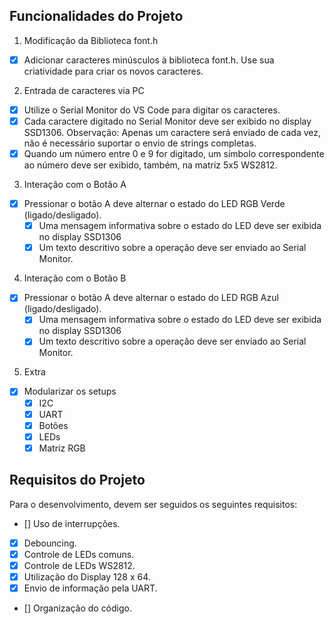## Funcionalidades do Projeto

1. Modificação da Biblioteca font.h
- [x] Adicionar caracteres minúsculos à biblioteca font.h. Use sua criatividade para criar os novos caracteres.

2. Entrada de caracteres via PC
- [x] Utilize o Serial Monitor do VS Code para digitar os caracteres.
- [x] Cada caractere digitado no Serial Monitor deve ser exibido no display SSD1306.
Observação: Apenas um caractere será enviado de cada vez, não é necessário suportar o envio de strings completas.
- [x] Quando um número entre 0 e 9 for digitado, um símbolo correspondente ao número deve ser exibido, também, na matriz 5x5 WS2812.

3. Interação com o Botão A
- [x] Pressionar o botão A deve alternar o estado do LED RGB Verde (ligado/desligado).
    - [x] Uma mensagem informativa sobre o estado do LED deve ser exibida no display SSD1306
    - [x] Um texto descritivo sobre a operação deve ser enviado ao Serial Monitor.

4. Interação com o Botão B
- [x] Pressionar o botão A deve alternar o estado do LED RGB Azul (ligado/desligado).
    - [x] Uma mensagem informativa sobre o estado do LED deve ser exibida no display SSD1306
    - [x] Um texto descritivo sobre a operação deve ser enviado ao Serial Monitor.
 
5. Extra
- [x] Modularizar os setups
    - [x] I2C
    - [x] UART
    - [x] Botões
    - [x] LEDs
    - [x] Matriz RGB
 
## Requisitos do Projeto

Para o desenvolvimento, devem ser seguidos os seguintes requisitos:<br>
- [] Uso de interrupções.<br>
- [x] Debouncing.<br>
- [x] Controle de LEDs comuns.<br>
- [x] Controle de LEDs WS2812.<br>
- [x] Utilização do Display 128 x 64.<br>
- [x] Envio de informação pela UART.<br>
- [] Organização do código.<br>